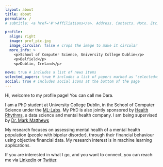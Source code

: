 ```yaml
---
layout: about
title: about
permalink: /
# subtitle: <a href='#'>Affiliations</a>. Address. Contacts. Moto. Etc.

profile:
  align: right
  image: prof_pic.jpg
  image_circular: false # crops the image to make it circular
  more_info: >
    <p>School of Computer Science, University College Dublin</p>
    <p>Belfield</p>
    <p>Dublin, Ireland</p>

news: true # includes a list of news items
selected_papers: true # includes a list of papers marked as "selected={true}"
social: true # includes social icons at the bottom of the page
---
```


Hi, welcome to my profile page! You can call me Dara.

I am a PhD student at University College Dublin, in the School of Computer Science under the [ML-Labs](https://www.ml-labs.ie/). My PhD is also jointly sponsored by [Health Rhythms](https://www.healthrhythms.com/), a data science and mental health company. I am being supervised by [Dr. Mark Matthews](https://people.ucd.ie/mark.matthews)

My research focuses on assessing mental health of a mental health population (people with bipolar disorder), through their financial behaviour using objective financial data. My research interest is in machine learning applications.

If you are interested in what I go, and you want to connect, you can reach me via [Linkedin](https://www.linkedin.com/in/oluwadara-adedeji-183770106/) or [Twitter](https://twitter.com/_darasimii).
